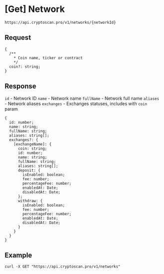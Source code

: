 # [Get] Network

```
https://api.cryptoscan.pro/v1/networks/{networkId}
```

## Request

```
{
  /**
    * Coin name, ticker or contract
    */
  coin?: string;
}
```

## Response

`id` - Network ID
`name` - Network name
`fullName` - Network full name
`aliases` - Network aliases
`exchanges` - Exchanges statuses, includes with `coin` param

```
{
  id: number;
  name: string;
  fullName: string;
  aliases: string[];
  exchanges?: {
    [exchangeName]: {
      coin: string;
      id: number;
      name: string;
      fullName: string;
      aliases: string[];
      deposit: {
        isEnabled: boolean;
        fee: number;
        percentageFee: number;
        enabledAt: Date;
        disabledAt: Date;
      };
      withdraw: {
        isEnabled: boolean;
        fee: number;
        percentageFee: number;
        enabledAt: Date;
        disabledAt: Date;
      }
    }
  }
}
```

## Example

```
curl -X GET "https://api.cryptoscan.pro/v1/networks"
```
